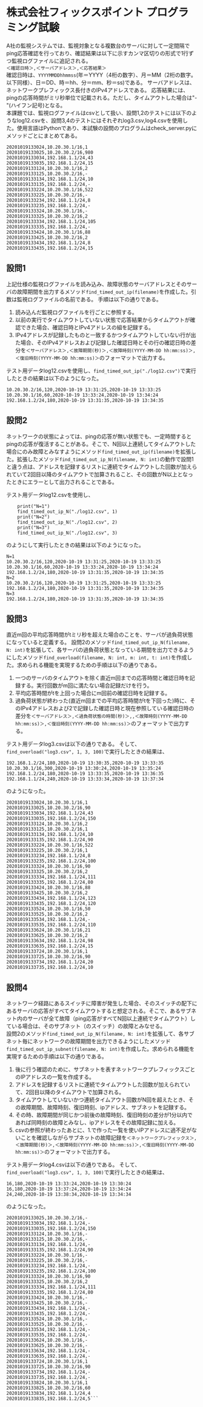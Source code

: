 # 株式会社フィックスポイント プログラミング試験
A社の監視システムでは、監視対象となる複数台のサーバに対して一定間隔でping応答確認を行っており、確認結果は以下に示すカンマ区切りの形式で1行ずつ監視ログファイルに追記される。
<br>
`＜確認日時＞,＜サーバアドレス＞,＜応答結果＞`
<br>
確認日時は、`YYYYMMDDhhmmss`(年＝YYYY（4桁の数字）、月＝MM（2桁の数字。以下同様）、日＝DD、時＝hh、分＝mm、秒＝ss)である。
サーバアドレスは、ネットワークプレフィックス長付きのIPv4アドレスである。
応答結果には、pingの応答時間がミリ秒単位で記載される。ただし、タイムアウトした場合は"-"(ハイフン記号)となる。
<br>
本課題では、監視ログファイルはcsvとして扱い、設問1,2のテストには以下のようなlog12.csvを、設問3,4のテストにはそれぞれlog3.csv,log4.csvを使用した。使用言語はPythonであり、本試験の設問のプログラムはcheck_server.pyにメソッドごとにまとめてある。
```
20201019133024,10.20.30.1/16,1
20201019133025,10.20.30.2/16,980
20201019133034,192.168.1.1/24,43
20201019133035,192.168.1.2/24,15
20201019133124,10.20.30.1/16,2
20201019133125,10.20.30.2/16,-
20201019133134,192.168.1.1/24,10
20201019133135,192.168.1.2/24,-
20201019133224,10.20.30.1/16,522
20201019133225,10.20.30.2/16,-
20201019133234,192.168.1.1/24,8
20201019133235,192.168.1.2/24,-
20201019133324,10.20.30.1/16,-
20201019133325,10.20.30.2/16,2
20201019133334,192.168.1.1/24,105
20201019133335,192.168.1.2/24,-
20201019133424,10.20.30.1/16,88
20201019133425,10.20.30.2/16,2
20201019133434,192.168.1.1/24,8
20201019133435,192.168.1.2/24,15
```
## 設問1
上記仕様の監視ログファイルを読み込み、故障状態のサーバアドレスとそのサーバの故障期間を出力するメソッド`find_timed_out_ip(filename)`を作成した。引数は監視ログファイルの名前である。
手順は以下の通りである。

1. 読み込んだ監視ログファイルを行ごとに参照する。
2. 以前の実行でタイムアウトしていない状態で応答結果からタイムアウトが確認できた場合、確認日時とIPv4アドレスの組を記録する。
3. IPv4アドレスが記録したものと一致するかつタイムアウトしていない行が出た場合、そのIPv4アドレスおよび記録した確認日時とその行の確認日時の差分を`＜サーバアドレス＞,＜故障期間(秒)＞,＜故障時刻(YYYY-MM-DD hh:mm:ss)＞,＜復旧時刻(YYYY-MM-DD hh:mm:ss)＞`のフォーマットで出力する。

テスト用データlog12.csvを使用し、`find_timed_out_ip("./log12.csv")`で実行したときの結果は以下のようになった。
```
10.20.30.2/16,120,2020-10-19 13:31:25,2020-10-19 13:33:25
10.20.30.1/16,60,2020-10-19 13:33:24,2020-10-19 13:34:24
192.168.1.2/24,180,2020-10-19 13:31:35,2020-10-19 13:34:35
```
## 設問2
ネットワークの状態によっては、pingの応答が無い状態でも、一定時間するとpingの応答が復活することがある。そこで、N回以上連続してタイムアウトした場合にのみ故障とみなすようにメソッド`find_timed_out_ip(filename)`を拡張した。拡張したメソッド`find_timed_out_ip_N(filename, N: int)`の動作で設問1と違う点は、アドレスを記録するリストに連続でタイムアウトした回数が加えられていて2回目以降のタイムアウトで加算されること、その回数がN以上となったときにエラーとして出力されることである。

テスト用データlog12.csvを使用し、
```
    print("N=1")
    find_timed_out_ip_N("./log12.csv", 1)
    print("N=2")
    find_timed_out_ip_N("./log12.csv", 2)
    print("N=3")
    find_timed_out_ip_N("./log12.csv", 3)
```
のようにして実行したときの結果は以下のようになった。
```
N=1
10.20.30.2/16,120,2020-10-19 13:31:25,2020-10-19 13:33:25
10.20.30.1/16,60,2020-10-19 13:33:24,2020-10-19 13:34:24
192.168.1.2/24,180,2020-10-19 13:31:35,2020-10-19 13:34:35
N=2
10.20.30.2/16,120,2020-10-19 13:31:25,2020-10-19 13:33:25
192.168.1.2/24,180,2020-10-19 13:31:35,2020-10-19 13:34:35
N=3
192.168.1.2/24,180,2020-10-19 13:31:35,2020-10-19 13:34:35
```
## 設問3
直近m回の平均応答時間がtミリ秒を超えた場合のことを、サーバが過負荷状態になっていると定義する。
設問2のメソッド`find_timed_out_ip_N(filename, N: int)`を拡張して、各サーバの過負荷状態となっている期間を出力できるようにしたメソッド`find_overload(filename, N: int, m: int, t: int)`を作成した。求められる機能を実現するための手順は以下の通りである。

1. 一つのサーバのタイムアウトを除く直近m回までの応答時間と確認日時を記録する。実行回数がm回に満たない場合記録だけを行う。
2. 平均応答時間がtを上回った場合にm回前の確認日時を記録する。
3. 過負荷状態が終わった(直近m回までの平均応答時間がtを下回った)時に、そのIPv4アドレスおよび2で記録した確認日時と現在参照している確認日時の差分を`＜サーバアドレス＞,＜過負荷状態の時間(秒)＞,,＜故障時刻(YYYY-MM-DD hh:mm:ss)＞,＜復旧時刻(YYYY-MM-DD hh:mm:ss)＞`のフォーマットで出力する。

テスト用データlog3.csvは以下の通りである。
そして、`find_overload("log3.csv", 1, 3, 100)`で実行したときの結果は、
```
192.168.1.2/24,180,2020-10-19 13:30:35,2020-10-19 13:33:35
10.20.30.1/16,300,2020-10-19 13:30:24,2020-10-19 13:35:24
192.168.1.2/24,180,2020-10-19 13:33:35,2020-10-19 13:36:35
192.168.1.1/24,240,2020-10-19 13:33:34,2020-10-19 13:37:34
```
のようになった。
```
20201019133024,10.20.30.1/16,1
20201019133025,10.20.30.2/16,90
20201019133034,192.168.1.1/24,43
20201019133035,192.168.1.2/24,150
20201019133124,10.20.30.1/16,2
20201019133125,10.20.30.2/16,1
20201019133134,192.168.1.1/24,10
20201019133135,192.168.1.2/24,90
20201019133224,10.20.30.1/16,522
20201019133225,10.20.30.2/16,1
20201019133234,192.168.1.1/24,8
20201019133235,192.168.1.2/24,100
20201019133324,10.20.30.1/16,90
20201019133325,10.20.30.2/16,2
20201019133334,192.168.1.1/24,111
20201019133335,192.168.1.2/24,80
20201019133424,10.20.30.1/16,88
20201019133425,10.20.30.2/16,2
20201019133434,192.168.1.1/24,123
20201019133435,192.168.1.2/24,120
20201019133524,10.20.30.1/16,50
20201019133525,10.20.30.2/16,2
20201019133534,192.168.1.1/24,-
20201019133535,192.168.1.2/24,110
20201019133624,10.20.30.1/16,21
20201019133625,10.20.30.2/16,2
20201019133634,192.168.1.1/24,98
20201019133635,192.168.1.2/24,15
20201019133724,10.20.30.1/16,1
20201019133725,10.20.30.2/16,90
20201019133734,192.168.1.1/24,20
20201019133735,192.168.1.2/24,10
```
## 設問4

ネットワーク経路にあるスイッチに障害が発生した場合、そのスイッチの配下にあるサーバの応答がすべてタイムアウトすると想定される。そこで、あるサブネット内のサーバが全て故障（ping応答がすべてN回以上連続でタイムアウト）している場合は、そのサブネット（のスイッチ）の故障とみなせる。
<br>
設問2のメソッド`find_timed_out_ip_N(filename, N: int)`を拡張して、各サブネット毎にネットワークの故障期間を出力できるようにしたメソッド`find_timed_out_ip_subnet(filename, N: int)`を作成した。求められる機能を実現するための手順は以下の通りである。

1. 後に行う確認のために、サブネットを表すネットワークプレフィックスごとのIPアドレスの一覧を作成する。
2. アドレスを記録するリストに連続でタイムアウトした回数が加えられていて、2回目以降のタイムアウトで加算される。
3. タイムアウトしていないかつ連続タイムアウト回数がN回を超えたとき、その故障期間、故障時刻、復旧時刻、ipアドレス、サブネットを記録する。
4. その時、故障期間が同じかつ前後の故障時刻、復旧時刻の差分が1分以内であれば同時刻の故障とみなし、ipアドレスをその故障記録に加える。
5. csvの参照が終わったあとに、1.で作った一覧を使いIPアドレスに過不足がないことを確認しながらサブネットの故障記録を`＜ネットワークプレフィックス＞,＜故障期間(秒)＞,＜故障時刻(YYYY-MM-DD hh:mm:ss)＞,＜復旧時刻(YYYY-MM-DD hh:mm:ss)＞`のフォーマットで出力する。


テスト用データlog4.csvは以下の通りである。
そして、`find_overload("log3.csv", 1, 3, 100)`で実行したときの結果は、
```
16,180,2020-10-19 13:33:24,2020-10-19 13:30:24
16,180,2020-10-19 13:37:24,2020-10-19 13:34:24
24,240,2020-10-19 13:38:34,2020-10-19 13:34:34
```
のようになった。
```20201019133024,10.20.30.1/16,-
20201019133025,10.20.30.2/16,-
20201019133034,192.168.1.1/24,-
20201019133035,192.168.1.2/24,150
20201019133124,10.20.30.1/16,-
20201019133125,10.20.30.2/16,-
20201019133134,192.168.1.1/24,-
20201019133135,192.168.1.2/24,90
20201019133224,10.20.30.1/16,-
20201019133225,10.20.30.2/16,-
20201019133234,192.168.1.1/24,-
20201019133235,192.168.1.2/24,100
20201019133324,10.20.30.1/16,90
20201019133325,10.20.30.2/16,2
20201019133334,192.168.1.1/24,111
20201019133335,192.168.1.2/24,80
20201019133424,10.20.30.1/16,-
20201019133425,10.20.30.2/16,-
20201019133434,192.168.1.1/24,-
20201019133435,192.168.1.2/24,-
20201019133524,10.20.30.1/16,-
20201019133525,10.20.30.2/16,-
20201019133534,192.168.1.1/24,-
20201019133535,192.168.1.2/24,-
20201019133624,10.20.30.1/16,-
20201019133625,10.20.30.2/16,-
20201019133634,192.168.1.1/24,-
20201019133635,192.168.1.2/24,-
20201019133724,10.20.30.1/16,1
20201019133725,10.20.30.2/16,90
20201019133734,192.168.1.1/24,-
20201019133735,192.168.1.2/24,-
20201019133824,10.20.30.1/16,1
20201019133825,10.20.30.2/16,60
20201019133834,192.168.1.1/24,4
20201019133835,192.168.1.2/24,5```
